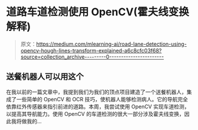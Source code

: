 # 道路车道检测使用 OpenCV(霍夫线变换解释)

> 原文：<https://medium.com/mlearning-ai/road-lane-detection-using-opencv-hough-lines-transform-explained-a6c8cfc03f68?source=collection_archive---------0----------------------->

## 送餐机器人可以用这个

在我以前的一篇文章中，我提到我们为我们的顶点项目建造了一个送餐机器人，集成了一些简单的 OpenCV 和 OCR 技巧，使机器人能够检测病人。它的导航完全依靠红外传感器来指引前进的道路。本周，我尝试使用 OpenCV 实现车道检测，以提高其导航能力。使用 OpenCV 的车道检测的很大一部分涉及霍夫线变换，因此我将做我的…